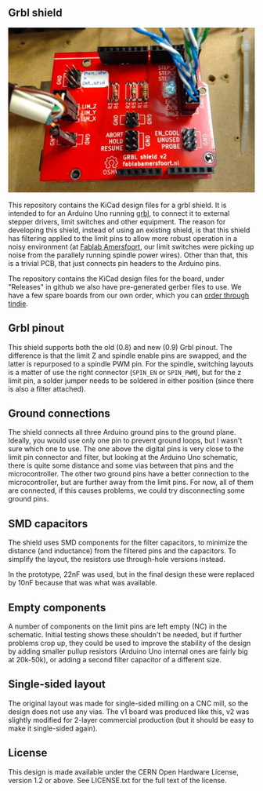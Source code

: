 Grbl shield
-----------
![Assembled v2 board](Docs/Assembled.jpg)

This repository contains the KiCad design files for a grbl shield. It is
intended to for an Arduino Uno running [grbl][1], to connect it to
external stepper drivers, limit switches and other equipment. The reason
for developing this shield, instead of using an existing shield, is that
this shield has filtering applied to the limit pins to allow more robust
operation in a noisy environment (at [Fablab Amersfoort][2], our limit
switches were picking up noise from the parallely running spindle power
wires). Other than that, this is a trivial PCB, that just connects pin
headers to the Arduino pins.

[1]: https://github.com/grbl/grbl/
[2]: http://www.fablabamersfoort.nl

The repository contains the KiCad design files for the board, under
"Releases" in github we also have pre-generated gerber files to use. We
have a few spare boards from our own order, which you can [order through
tindie][tindie].

[tindie]: https://www.tindie.com/products/12515/

Grbl pinout
-----------
This shield supports both the old (0.8) and new (0.9) Grbl pinout. The
difference is that the limit Z and spindle enable pins are swapped, and
the latter is repurposed to a spindle PWM pin. For the spindle,
switching layouts is a matter of use the right connector (`SPIN_EN` or
`SPIN_PWM`), but for the z limit pin, a solder jumper needs to be
soldered in either position (since there is also a filter attached).

Ground connections
------------------
The shield connects all three Arduino ground pins to the ground plane.
Ideally, you would use only one pin to prevent ground loops, but I
wasn't sure which one to use. The one above the digital pins is very
close to the limit pin connector and filter, but looking at the Arduino
Uno schematic, there is quite some distance and some vias between that
pins and the microcontroller. The other two ground pins have a better
connection to the microcontroller, but are further away from the limit
pins. For now, all of them are connected, if this causes problems, we
could try disconnecting some ground pins.

SMD capacitors
--------------
The shield uses SMD components for the filter capacitors, to minimize
the distance (and inductance) from the filtered pins and the capacitors.
To simplify the layout, the resistors use through-hole versions instead.

In the prototype, 22nF was used, but in the final design these were
replaced by 10nF because that was what was available.

Empty components
----------------
A number of components on the limit pins are left empty (NC) in the
schematic. Initial testing shows these shouldn't be needed, but if
further problems crop up, they could be used to improve the stability of
the design by adding smaller pullup resistors (Arduino Uno internal ones
are fairly big at 20k-50k), or adding a second filter capacitor of a
different size.

Single-sided layout
-------------------
The original layout was made for single-sided milling on a CNC mill, so
the design does not use any vias. The v1 board was produced like
this, v2 was slightly modified for 2-layer commercial production (but it
should be easy to make it single-sided again).

License
-------
This design is made available under the CERN Open Hardware License,
version 1.2 or above. See LICENSE.txt for the full text of the license.
